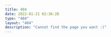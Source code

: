 ```yaml
---
title: 404
date: 2022-01-21 02:36:28
type: "404"
layout: "404"
description: "Cannot find the page you want :("
---
```

